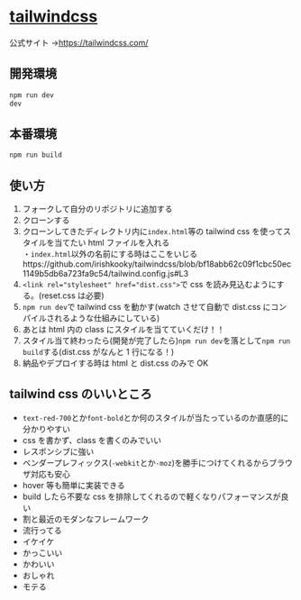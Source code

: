 # [tailwindcss](https://tailwindcss.com/)

公式サイト →https://tailwindcss.com/

## 開発環境

```bash
npm run dev
dev
```

## 本番環境

```bash
npm run build
```

## 使い方

1. フォークして自分のリポジトリに追加する
2. クローンする
3. クローンしてきたディレクトリ内に`index.html`等の tailwind css を使ってスタイルを当てたい html ファイルを入れる<br> ・`index.html`以外の名前にする時はここをいじるhttps://github.com/irishkooky/tailwindcss/blob/bf18abb62c09f1cbc50ec1149b5db6a723fa9c54/tailwind.config.js#L3
4. `<link rel="stylesheet" href="dist.css">`で css を読み見込むようにする。(reset.css は必要)
5. `npm run dev`で tailwind css を動かす(watch させて自動で dist.css にコンパイルされるような仕組みにしている)
6. あとは html 内の class にスタイルを当てていくだけ！！
7. スタイル当て終わったら(開発が完了したら)`npm run dev`を落として`npm run build`する(dist.css がなんと 1 行になる！)
8. 納品やデプロイする時は html と dist.css のみで OK

## tailwind css のいいところ

- `text-red-700`とか`font-bold`とか何のスタイルが当たっているのか直感的に分かりやすい
- css を書かず、class を書くのみでいい
- レスポンシブに強い
- ベンダープレフィックス(`-webkit`とか`-moz`)を勝手につけてくれるからブラウザ対応も安心
- hover 等も簡単に実装できる
- build したら不要な css を排除してくれるので軽くなりパフォーマンスが良い
- 割と最近のモダンなフレームワーク
- 流行ってる
- イケイケ
- かっこいい
- かわいい
- おしゃれ
- モテる
